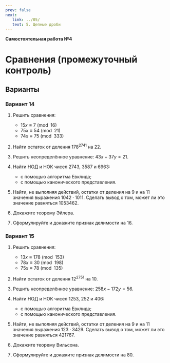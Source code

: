 ```yaml
---
prev: false
next:
   link: ../05/
   text: 5. Цепные дроби
---
```


**Самостоятельная работа №4**

# Сравнения (промежуточный контроль)

## Варианты

### Вариант 14
1. Решить сравнения:

   * $15x \equiv 7 \pmod{\!16}$
   * $75x \equiv 54 \pmod{\!21}$
   * $74x \equiv 75 \pmod{\!333}$

2. Найти остаток от деления $178^{2741}$ на $22$.

3. Решить неопределённое уравнение: $43x + 37y = 21$.

4. Найти НОД и НОК чисел $2743$, $3587$ и $6963$:
   * с помощью алгоритма Евклида;
   * с помощью канонического представления.

5. Найти, не выполняя действий, остатки от деления на 9 и на 11 значения выражения $1042 \cdot 1011$. Сделать вывод о том, может ли это значение равняться $1053462$.

6. Докажите теорему Эйлера.

7. Сформулируйте и докажите признак делимости на 16.


### Вариант 15

1. Решить сравнения:

   * $13x \equiv 178 \pmod{\!153}$
   * $78x \equiv 30 \pmod{\!198}$
   * $75x \equiv 78 \pmod{\!135}$

2. Найти остаток от деления $12^{2751}$ на $10$.

3. Решить неопределённое уравнение: $258x - 172y = 56$.

4. Найти НОД и НОК чисел $1253$, $252$ и $406$:
   * с помощью алгоритма Евклида;
   * с помощью канонического представления.

5. Найти, не выполняя действий, остатки от деления на 9 и на 11 значения выражения $123 \cdot 3429$. Сделать вывод о том, может ли это значение равняться $421767$.

6. Докажите теорему Вильсона.

7. Сформулируйте и докажите признак делимости на 80.